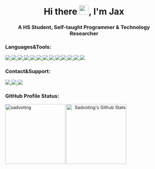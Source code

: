 <h1 align="center">Hi there <img src = "https://raw.githubusercontent.com/MartinHeinz/MartinHeinz/master/wave.gif" width = 30px>, I'm Jax</h1>
<h3 align="center">A HS Student, Self-taught Programmer & Technology Researcher</h3>

<h3 align="left">Languages&Tools:</h3>
<!-- Languages  -->
<a href="https://learn.microsoft.com/en-us/dotnet/csharp/" target="_blank">
<img src="https://img.shields.io/badge/Csharp-512bd4?style=for-the-badge&logo=Csharp&logoColor=white" />
</a>

<a href="https://www.python.org" target="_blank">
<img src="https://img.shields.io/badge/Python-3776AB?style=for-the-badge&logo=Python&logoColor=white" />
</a>

<a href="https://golang.org" target="_blank">
<img src="https://img.shields.io/badge/Golang-79d4fd?style=for-the-badge&logo=go&logoColor=white" />
</a>

<a href="https://developer.mozilla.org/en-US/docs/Web/JavaScript" target="_blank">
<img src="https://img.shields.io/badge/Javascript-fcdc00?style=for-the-badge&logo=Javascript&logoColor=white" />
</a>

<a href="https://www.php.net" target="_blank">
<img src="https://img.shields.io/badge/PHP-7a86b8?style=for-the-badge&logo=php&logoColor=white" />
</a>

<!-- Framworks  -->
<a href="https://nodejs.org" target="_blank">
<img src="https://img.shields.io/badge/Node.js-43853d?style=for-the-badge&logo=node.js&logoColor=white" />
</a>

<a href="https://expressjs.com" target="_blank">
<img src="https://img.shields.io/badge/Express.js-2ea1ff?style=for-the-badge&logo=express&logoColor=white" />
</a>

<!-- DataBases  -->
<a href="https://www.mongodb.com/" target="_blank">
<img src="https://img.shields.io/badge/MangoDB-00ed64?style=for-the-badge&logo=mongodb&logoColor=white" />
</a>

<a href="https://www.mysql.com/" target="_blank">
<img src="https://img.shields.io/badge/MySQL-00758f?style=for-the-badge&logo=mysql&logoColor=white" />
</a>

<!-- Editors  -->
<a href="https://visualstudio.microsoft.com/#vs-section" target="_blank">
<img src="https://img.shields.io/badge/Visual%20Studio-5d438e?style=for-the-badge&logo=visualstudio&logoColor=white" />
</a>

<a href="https://code.visualstudio.com/" target="_blank">
<img src="https://img.shields.io/badge/Visual%20Studio%20Code-005ba4?style=for-the-badge&logo=visualstudiocode&logoColor=white" />
</a>

<!-- Other  -->
<a href="https://heroku.com" target="_blank">
<img src="https://img.shields.io/badge/Heroku-79589f?style=for-the-badge&logo=heroku&logoColor=white" />
</a>

<a href="https://firebase.google.com/" target="_blank">
<img src="https://img.shields.io/badge/Firebase-f38110?style=for-the-badge&logo=firebase&logoColor=white" />
</a>

<h3 align="left">Contact&Support:</h3>

<a href="https://github.com/sadvoting/" target="_blank">
<img src="https://img.shields.io/badge/Github-000000?style=for-the-badge&logo=Github&logoColor=whitev" />
</a>

<a href="https://www.instagram.com/y4u/" target="_blank">
<img src="https://img.shields.io/badge/Instagram-da0cc0?style=for-the-badge&logo=instagram&logoColor=white" />
</a>

<a href="https://ko-fi.com/sadvoting" target="_blank">
<img src="https://img.shields.io/badge/Buy%20me%20a%20coffee-e55253?style=for-the-badge&logo=ko-fi&logoColor=white" />
</a>

<h3 align="left">GitHub Profile Status:</h3>
<p>
<img align="left" src="https://github-readme-stats.vercel.app/api/top-langs?username=sadvoting&show_icons=true&locale=en&layout=compact&theme=graywhite" alt="sadvoting" height="192px"/>

<a align="right" href="https://github.com/sadvoting/github-readme-stats"><img alt="Sadvoting's Github Stats" src="https://github-readme-stats.vercel.app/api?username=sadvoting&show_icons=true&count_private=true&theme=graywhite" height="192px"/></a>
</p>
